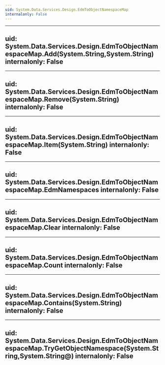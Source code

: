 ```yaml
---
uid: System.Data.Services.Design.EdmToObjectNamespaceMap
internalonly: False
---
```


---
uid: System.Data.Services.Design.EdmToObjectNamespaceMap.Add(System.String,System.String)
internalonly: False
---

---
uid: System.Data.Services.Design.EdmToObjectNamespaceMap.Remove(System.String)
internalonly: False
---

---
uid: System.Data.Services.Design.EdmToObjectNamespaceMap.Item(System.String)
internalonly: False
---

---
uid: System.Data.Services.Design.EdmToObjectNamespaceMap.EdmNamespaces
internalonly: False
---

---
uid: System.Data.Services.Design.EdmToObjectNamespaceMap.Clear
internalonly: False
---

---
uid: System.Data.Services.Design.EdmToObjectNamespaceMap.Count
internalonly: False
---

---
uid: System.Data.Services.Design.EdmToObjectNamespaceMap.Contains(System.String)
internalonly: False
---

---
uid: System.Data.Services.Design.EdmToObjectNamespaceMap.TryGetObjectNamespace(System.String,System.String@)
internalonly: False
---
